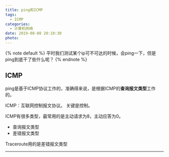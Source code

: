 ```yaml
---
title: ping和ICMP
tags:
  - ICMP
categories:
  - 计算机网络
date: 2019-08-08 20:10:30
photo:
---
```


{% note default %}
平时我们测试某个ip可不可达的时候，会ping一下，但是ping到底干了些什么呢？
{% endnote %}

<!-- more -->

## ICMP
ping是基于ICMP协议工作的，准确得来说，是根据ICMP的**查询报文类型**工作的。

ICMP：互联网控制报文协议。
关键是控制。

ICMP有很多类型，最常用的是主动请求为8，主动应答为0。

- 查询报文类型
- 差错报文类型

Traceroute用的是差错报文类型













--- 

